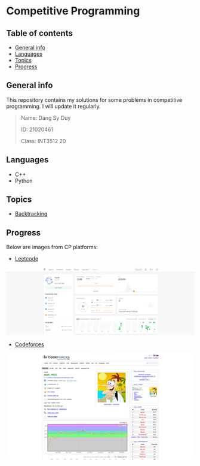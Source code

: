 # Competitive Programming

## Table of contents
* [General info](#general-info)
* [Languages](#languages)
* [Topics](#topics)
* [Progress](#progress)

## General info
This repository contains my solutions for some problems in competitive programming. I will update it regularly.
    
> Name: Dang Sy Duy
>
> ID: 21020461
>
> Class: INT3512 20

## Languages
* C++
* Python

## Topics
* [Backtracking](https://github.com/Tsun0193/Competitive-Programming/tree/main/Backtrack%20(Recursion))

## Progress
Below are images from CP platforms:

* [Leetcode](https://leetcode.com/dduy193/)

![Leetcode](/Asset/Leetcode_Progress.png)

* [Codeforces](https://codeforces.com/profile/doof_19O3)

![Codeforces](/Asset/Codeforces_Progress.png)

